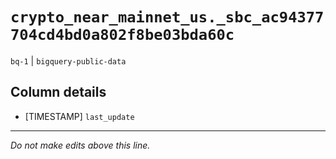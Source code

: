 # `crypto_near_mainnet_us._sbc_ac94377704cd4bd0a802f8be03bda60c`
`bq-1` | `bigquery-public-data`

## Column details
* [TIMESTAMP] `last_update`

-------------------------------------------------------------------------------
*Do not make edits above this line.*

